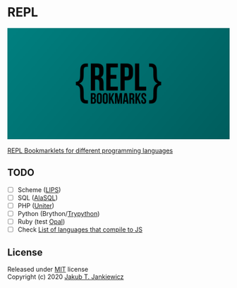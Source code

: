 # REPL

![REPL Logotype](https://github.com/jcubic/REPL/blob/master/.github/banner.png?raw=true)

[REPL Bookmarklets for different programming languages](https://github.com/jcubic/REPL)

## TODO

* [ ] Scheme ([LIPS](https://github.com/jcubic/lips))
* [ ] SQL ([AlaSQL](https://codepen.io/jcubic/pen/dVBaRm))
* [ ] PHP ([Uniter](https://codepen.io/jcubic/pen/VGYBVj))
* [ ] Python (Brython/[Trypython](https://trypython.jcubic.pl/))
* [ ] Ruby (test [Opal](https://github.com/opal/opal))
* [ ] Check [List of languages that compile to JS](https://github.com/jashkenas/coffeescript/wiki/List-of-languages-that-compile-to-JS)

## License

Released under [MIT](http://opensource.org/licenses/MIT) license<br/>
Copyright (c) 2020 [Jakub T. Jankiewicz](https://jcubic.pl/me)
